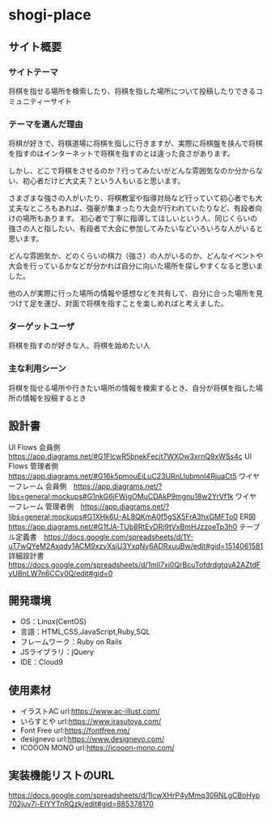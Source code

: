 # shogi-place

## サイト概要
### サイトテーマ
将棋を指せる場所を検索したり、将棋を指した場所について投稿したりできるコミュニティーサイト

### テーマを選んだ理由
将棋が好きで、将棋道場に将棋を指しに行きますが、実際に将棋盤を挟んで将棋を指すのはインターネットで将棋を指すのとは違った良さがあります。

しかし、どこで将棋をさせるのか？行ってみたいがどんな雰囲気なのか分からない、初心者だけど大丈夫？という人もいると思います。

さまざまな強さの人がいたり、将棋教室や指導対局など行っていて初心者でも大丈夫なところもあれば、強豪が集まったり大会が行われていたりなど、有段者向けの場所もあります。
初心者で丁寧に指導してほしいという人、同じくらいの強さの人と指したい、有段者で大会に参加してみたいなどいろいろな人がいると思います。

どんな雰囲気か、どのくらいの棋力（強さ）の人がいるのか、どんなイベントや大会を行っているかなどが分かれば自分に向いた場所を探しやすくなると思いました。

他の人が実際に行った場所の情報や感想などを共有して、自分に合った場所を見つけて足を運び、対面で将棋を指すことを楽しめればと考えました。

### ターゲットユーザ
将棋を指すのが好きな人、将棋を始めたい人

### 主な利用シーン
将棋を指せる場所や行きたい場所の情報を検索するとき、自分が将棋を指した場所の情報を投稿するとき

## 設計書
Ul Flows 会員側　https://app.diagrams.net/#G1FlcwR5bnekFecjt7WXOw3xrnQ9xWSs4c
Ul Flows 管理者側　https://app.diagrams.net/#G16k5pmouEiLuC23URnLlubmnI4RjuaCt5
ワイヤーフレーム 会員側　https://app.diagrams.net/?libs=general;mockups#G1nkG6jFWigOMuCDAkP9mgnu18w2YrVf1k
ワイヤーフレーム 管理者側　https://app.diagrams.net/?libs=general;mockups#G1XHk6U-AL8QKmA0f5gSX5FrA3hxGMFTo0
ER図　https://app.diagrams.net/#G1fJA-TUb8RtEvDRj9tVxBmHJzzoeTp3h0
テーブル定義書　https://docs.google.com/spreadsheets/d/1Y-uT7wQYeM2Axqdy1ACM9xzyXsjU3YxqNy6ADRxuuBw/edit#gid=1514061581
詳細設計書　https://docs.google.com/spreadsheets/d/1mll7xj0QrBcuTofdrdgtqvA2AZtdFvUBnLW7n6CCy0Q/edit#gid=0
## 開発環境
- OS：Linux(CentOS)
- 言語：HTML,CSS,JavaScript,Ruby,SQL
- フレームワーク：Ruby on Rails
- JSライブラリ：jQuery
- IDE：Cloud9

## 使用素材
- イラストAC    url:https://www.ac-illust.com/
- いらすとや    url:https://www.irasutoya.com/
- Font Free     url:https://fontfree.me/
- designevo     url:https://www.designevo.com/
- ICOOON MONO   url:https://icooon-mono.com/
## 実装機能リストのURL
https://docs.google.com/spreadsheets/d/1IcwXHrP4yMmq30RNLgCBoHyp702juv7i-EIYYTnRQzk/edit#gid=885378170

